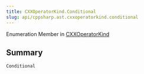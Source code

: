 ```yaml
---
title: CXXOperatorKind.Conditional
slug: api/cppsharp.ast.cxxoperatorkind.conditional
---
```

Enumeration Member in [CXXOperatorKind](/api/cppsharp/ast/cxxoperatorkind)

## Summary



```csharp
Conditional
```

